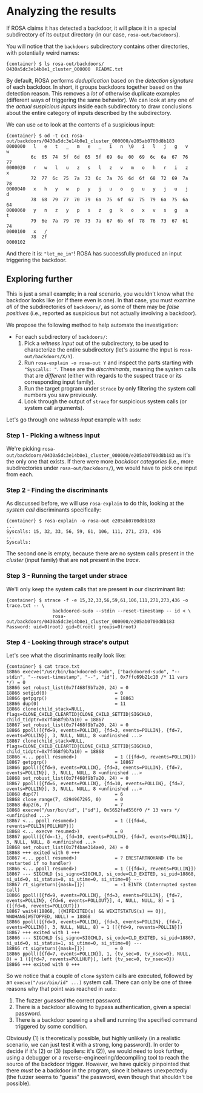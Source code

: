 # Analyzing the results

If ROSA claims it has detected a backdoor, it will place it in a special subdirectory of its output
directory (in our case, `rosa-out/backdoors`).

You will notice that the `backdoors` subdirectory contains other directories, with potentially
weird names:
```console
{container} $ ls rosa-out/backdoors/
0430a5dc3e14b0e1_cluster_000000  README.txt
```

By default, ROSA performs _deduplication_ based on the _detection signature_ of each backdoor. In
short, it groups backdoors together based on the detection reason. This removes a _lot_ of
otherwise duplicate examples (different ways of triggering the same behavior). We can look at any
one of the _actual suspicious inputs_ inside each subdirectory to draw conclusions about the entire
category of inputs described by the subdirectory.

We can use `od` to look at the contents of a suspicious input:
```console
{container} $ od -t cx1 rosa-out/backdoors/0430a5dc3e14b0e1_cluster_000000/e205ab0700d8b183
0000000   l   e   t   _   m   e   _   i   n  \0   i   l   j   g   v   w
         6c  65  74  5f  6d  65  5f  69  6e  00  69  6c  6a  67  76  77
0000020   r   w   l   u   z   s   l   z   v   m   o   h   r   i   z   x
         72  77  6c  75  7a  73  6c  7a  76  6d  6f  68  72  69  7a  78
0000040   x   h   y   w   p   y   j   u   o   g   u   y   j   u   j   d
         78  68  79  77  70  79  6a  75  6f  67  75  79  6a  75  6a  64
0000060   y   n   z   y   p   s   z   g   k   o   x   v   s   g   a   t
         79  6e  7a  79  70  73  7a  67  6b  6f  78  76  73  67  61  74
0000100   x   /
         78  2f
0000102
```

And there it is: `"let_me_in"`! ROSA has successfully produced an input triggering the backdoor.


## Exploring further

This is just a small example; in a real scenario, you wouldn't know what the backdoor looks like
(or if there even is one). In that case, you must examine _all_ of the subdirectories of
`backdoors/`, as some of them may be _false positives_ (i.e., reported as suspicious but not
actually involving a backdoor).

We propose the following method to help automate the investigation:
- For each subdirectory of `backdoors/`:
    1. Pick a _witness input_ out of the subdirectory, to be used to characterize the entire
       subdirectory (let's assume the input is `rosa-out/backdoors/X/Y`).
    2. Run `rosa-explain -o rosa-out Y` and inspect the parts starting with `"Syscalls: "`. These
       are the _discriminants_, meaning the system calls that are _different_ (either with regards
       to the suspect trace or its corresponding input family).
    3. Run the target program under `strace` by only filtering the system call numbers you saw
       previously.
    4. Look through the output of `strace` for suspicious system calls (or system call arguments).

Let's go through one _witness input_ example with `sudo`:

### Step 1 - Picking a witness input
We're picking `rosa-out/backdoors/0430a5dc3e14b0e1_cluster_000000/e205ab0700d8b183` as it's the
only one that exists. If there were more _backdoor categories_ (i.e., more subdirectories under
`rosa-out/backdoors/`), we would have to pick one input from each.

### Step 2 - Finding the discriminants
As discussed before, we will use `rosa-explain` to do this, looking at the _system call_
discriminants specifically:
```console
{container} $ rosa-explain -o rosa-out e205ab0700d8b183
...
Syscalls: 15, 32, 33, 56, 59, 61, 106, 111, 271, 273, 436
...
Syscalls:
```
The second one is empty, because there are no system calls present in the _cluster_ (input family)
that are **not** present in the _trace_.

### Step 3 - Running the target under strace
We'll only keep the system calls that are present in our discriminant list:
```console
{container} $ strace -f -e 15,32,33,56,59,61,106,111,271,273,436 -o trace.txt -- \
                 backdoored-sudo --stdin --reset-timestamp -- id < \
                 rosa-out/backdoors/0430a5dc3e14b0e1_cluster_000000/e205ab0700d8b183
Password: uid=0(root) gid=0(root) groups=0(root)
```

### Step 4 - Looking through strace's output
Let's see what the discriminants really look like:
```console
{container} $ cat trace.txt
18866 execve("/usr/bin/backdoored-sudo", ["backdoored-sudo", "--stdin", "--reset-timestamp", "--", "id"], 0x7ffc69b21c10 /* 11 vars */) = 0
18866 set_robust_list(0x7f468f9b7a20, 24) = 0
18866 setgid(0)                         = 0
18866 getpgrp()                         = 18863
18866 dup(0)                            = 11
18866 clone(child_stack=NULL, flags=CLONE_CHILD_CLEARTID|CLONE_CHILD_SETTID|SIGCHLD, child_tidptr=0x7f468f9b7a10) = 18867
18867 set_robust_list(0x7f468f9b7a20, 24) = 0
18866 ppoll([{fd=9, events=POLLIN}, {fd=3, events=POLLIN}, {fd=7, events=POLLIN}], 3, NULL, NULL, 8 <unfinished ...>
18867 clone(child_stack=NULL, flags=CLONE_CHILD_CLEARTID|CLONE_CHILD_SETTID|SIGCHLD, child_tidptr=0x7f468f9b7a10) = 18868
18866 <... ppoll resumed>)              = 1 ([{fd=9, revents=POLLIN}])
18867 getpgrp()                         = 18867
18866 ppoll([{fd=9, events=POLLIN}, {fd=3, events=POLLIN}, {fd=7, events=POLLIN}], 3, NULL, NULL, 8 <unfinished ...>
18868 set_robust_list(0x7f468f9b7a20, 24) = 0
18867 ppoll([{fd=6, events=POLLIN}, {fd=10, events=POLLIN}, {fd=7, events=POLLIN}], 3, NULL, NULL, 8 <unfinished ...>
18868 dup(7)                            = 6
18868 close_range(7, 4294967295, 0)     = 0
18868 dup2(6, 7)                        = 7
18868 execve("/usr/bin/id", ["id"], 0x5652fad556f0 /* 13 vars */ <unfinished ...>
18867 <... ppoll resumed>)              = 1 ([{fd=6, revents=POLLIN|POLLHUP}])
18868 <... execve resumed>)             = 0
18867 ppoll([{fd=-1}, {fd=10, events=POLLIN}, {fd=7, events=POLLIN}], 3, NULL, NULL, 8 <unfinished ...>
18868 set_robust_list(0x7f4bae314ae0, 24) = 0
18868 +++ exited with 0 +++
18867 <... ppoll resumed>)              = ? ERESTARTNOHAND (To be restarted if no handler)
18866 <... ppoll resumed>)              = 1 ([{fd=7, revents=POLLIN}])
18867 --- SIGCHLD {si_signo=SIGCHLD, si_code=CLD_EXITED, si_pid=18868, si_uid=0, si_status=0, si_utime=0, si_stime=0} ---
18867 rt_sigreturn({mask=[]})           = -1 EINTR (Interrupted system call)
18866 ppoll([{fd=9, events=POLLIN}, {fd=3, events=POLLIN}, {fd=7, events=POLLIN}, {fd=6, events=POLLOUT}], 4, NULL, NULL, 8) = 1 ([{fd=6, revents=POLLOUT}])
18867 wait4(18868, [{WIFEXITED(s) && WEXITSTATUS(s) == 0}], WNOHANG|WSTOPPED, NULL) = 18868
18866 ppoll([{fd=9, events=POLLIN}, {fd=3, events=POLLIN}, {fd=7, events=POLLIN}], 3, NULL, NULL, 8) = 1 ([{fd=9, revents=POLLIN}])
18867 +++ exited with 1 +++
18866 --- SIGCHLD {si_signo=SIGCHLD, si_code=CLD_EXITED, si_pid=18867, si_uid=0, si_status=1, si_utime=0, si_stime=0} ---
18866 rt_sigreturn({mask=[]})           = 0
18866 ppoll([{fd=7, events=POLLIN}], 1, {tv_sec=0, tv_nsec=0}, NULL, 8) = 1 ([{fd=7, revents=POLLHUP}], left {tv_sec=0, tv_nsec=0})
18866 +++ exited with 0 +++
```

So we notice that a couple of `clone` system calls are executed, followed by an
`execve("/usr/bin/id" ...)` system call. There can only be one of three reasons why that point was
reached in `sudo`:
1. The fuzzer _guessed_ the correct password.
2. There is a backdoor allowing to bypass authentication, given a special password.
3. There is a backdoor spawing a shell and running the specified command triggered by some
   condition.

Obviously (1) is theoretically possible, but highly unlikely (in a realistic scenario, we can just
test it with a strong, long password). In order to decide if it's (2) or (3) (spoilers: it's (2)),
we would need to look further, using a debugger or a reverse-engineering/decompiling tool to reach
the source of the backdoor trigger. However, we have quickly pinpointed that there _must_ be a
backdoor in the program, since it behaves unexpectedly (the fuzzer seems to "guess" the password,
even though that shouldn't be possible).
